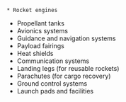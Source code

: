     * Rocket engines
* Propellant tanks
* Avionics systems
* Guidance and navigation systems
* Payload fairings
* Heat shields
* Communication systems
* Landing legs (for reusable rockets)
* Parachutes (for cargo recovery)
* Ground control systems
* Launch pads and facilities

